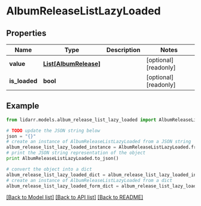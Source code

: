# AlbumReleaseListLazyLoaded


## Properties
Name | Type | Description | Notes
------------ | ------------- | ------------- | -------------
**value** | [**List[AlbumRelease]**](AlbumRelease.md) |  | [optional] [readonly] 
**is_loaded** | **bool** |  | [optional] [readonly] 

## Example

```python
from lidarr.models.album_release_list_lazy_loaded import AlbumReleaseListLazyLoaded

# TODO update the JSON string below
json = "{}"
# create an instance of AlbumReleaseListLazyLoaded from a JSON string
album_release_list_lazy_loaded_instance = AlbumReleaseListLazyLoaded.from_json(json)
# print the JSON string representation of the object
print AlbumReleaseListLazyLoaded.to_json()

# convert the object into a dict
album_release_list_lazy_loaded_dict = album_release_list_lazy_loaded_instance.to_dict()
# create an instance of AlbumReleaseListLazyLoaded from a dict
album_release_list_lazy_loaded_form_dict = album_release_list_lazy_loaded.from_dict(album_release_list_lazy_loaded_dict)
```
[[Back to Model list]](../README.md#documentation-for-models) [[Back to API list]](../README.md#documentation-for-api-endpoints) [[Back to README]](../README.md)



